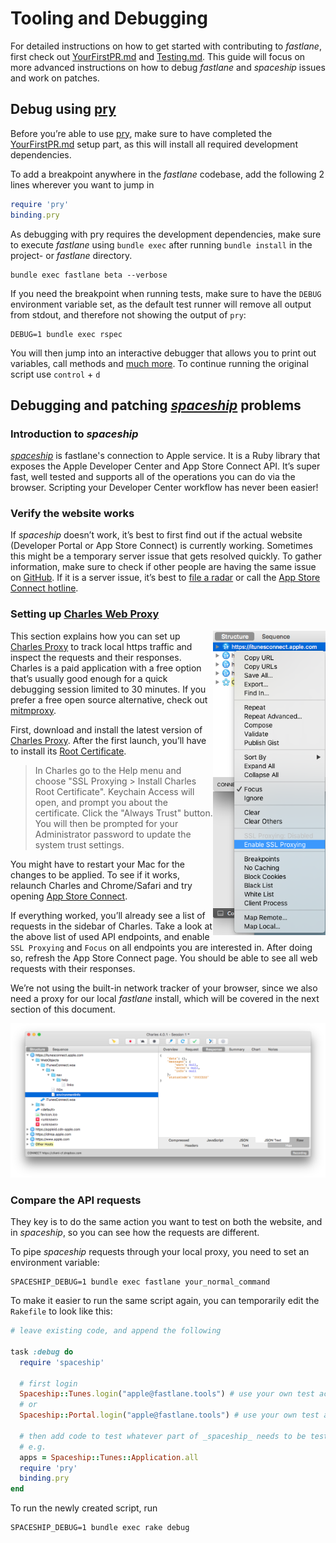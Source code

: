 # Tooling and Debugging

For detailed instructions on how to get started with contributing to _fastlane_, first check out [YourFirstPR.md][first-pr] and [Testing.md](Testing.md). This guide will focus on more advanced instructions on how to debug _fastlane_ and _spaceship_ issues and work on patches.

## Debug using [pry](http://pry.github.io/)

Before you’re able to use [pry](http://pry.github.io/), make sure to have completed the [YourFirstPR.md][first-pr] setup part, as this will install all required development dependencies.

To add a breakpoint anywhere in the _fastlane_ codebase, add the following 2 lines wherever you want to jump in

```ruby
require 'pry'
binding.pry
```

As debugging with pry requires the development dependencies, make sure to execute _fastlane_ using `bundle exec` after running `bundle install` in the project- or _fastlane_ directory.

```
bundle exec fastlane beta --verbose
```

If you need the breakpoint when running tests, make sure to have the `DEBUG` environment variable set, as the default test runner will remove all output from stdout, and therefore not showing the output of `pry`:

```
DEBUG=1 bundle exec rspec
```

You will then jump into an interactive debugger that allows you to print out variables, call methods and [much more](https://github.com/pry/pry/wiki).
To continue running the original script use `control` + `d`

## Debugging and patching [_spaceship_](https://github.com/fastlane/fastlane/tree/master/spaceship) problems

### Introduction to _spaceship_

[_spaceship_](https://github.com/fastlane/fastlane/tree/master/spaceship) is fastlane's connection to Apple service. It is a Ruby library that exposes the Apple Developer Center and App Store Connect API. It’s super fast, well tested and supports all of the operations you can do via the browser. Scripting your Developer Center workflow has never been easier! 

### Verify the website works

If _spaceship_ doesn’t work, it’s best to first find out if the actual website (Developer Portal or App Store Connect) is currently working. Sometimes this might be a temporary server issue that gets resolved quickly. To gather information, make sure to check if other people are having the same issue on [GitHub](https://github.com/fastlane/fastlane/issues).
If it is a server issue, it’s best to [file a radar](https://bugreport.apple.com/) or call the [App Store Connect hotline](https://developer.apple.com/contact/phone/).

### Setting up [Charles Web Proxy](https://www.charlesproxy.com/)

<img src=".assets/ToolingCharlesEnableSSL.png" align="right" width="180" />

This section explains how you can set up [Charles Proxy](https://www.charlesproxy.com/) to track local https traffic and inspect the requests and their responses. Charles is a paid application with a free option that’s usually good enough for a quick debugging session limited to 30 minutes. If you prefer a free open source alternative, check out [mitmproxy](https://mitmproxy.org/).

First, download and install the latest version of [Charles Proxy](https://www.charlesproxy.com/). After the first launch, you’ll have to install its [Root Certificate](https://www.charlesproxy.com/documentation/using-charles/ssl-certificates/).

> In Charles go to the Help menu and choose "SSL Proxying > Install Charles Root Certificate". Keychain Access will open, and prompt you about the certificate. Click the "Always Trust" button. You will then be prompted for your Administrator password to update the system trust settings.

You might have to restart your Mac for the changes to be applied. To see if it works, relaunch Charles and Chrome/Safari and try opening [App Store Connect](https://appstoreconnect.apple.com).

If everything worked, you’ll already see a list of requests in the sidebar of Charles. Take a look at the above list of used API endpoints, and enable `SSL Proxying` and `Focus` on all endpoints you are interested in.
After doing so, refresh the App Store Connect page. You should be able to see all web requests with their responses.

We’re not using the built-in network tracker of your browser, since we also need a proxy for our local _fastlane_ install, which will be covered in the next section of this document.

<img src=".assets/ToolingCharlesRequest.png" />

### Compare the API requests

They key is to do the same action you want to test on both the website, and in _spaceship_, so you can see how the requests are different.

To pipe _spaceship_ requests through your local proxy, you need to set an environment variable:
```
SPACESHIP_DEBUG=1 bundle exec fastlane your_normal_command
```

To make it easier to run the same script again, you can temporarily edit the `Rakefile` to look like this:

```ruby
# leave existing code, and append the following

task :debug do
  require 'spaceship'

  # first login
  Spaceship::Tunes.login("apple@fastlane.tools") # use your own test account
  # or
  Spaceship::Portal.login("apple@fastlane.tools") # use your own test account

  # then add code to test whatever part of _spaceship_ needs to be tested
  # e.g.
  apps = Spaceship::Tunes::Application.all
  require 'pry'
  binding.pry
end
```

To run the newly created script, run

```
SPACESHIP_DEBUG=1 bundle exec rake debug
```

<!--Links-->
[first-pr]: YourFirstPR.md
